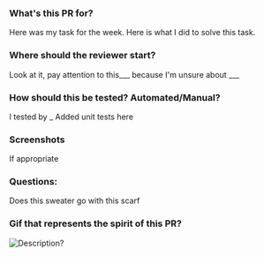 ### What's this PR for?
Here was my task for the week. 
Here is what I did to solve this task. 

### Where should the reviewer start?
Look at it, pay attention to this___ because I'm unsure about ___ 

### How should this be tested? Automated/Manual? 
I tested by _ Added unit tests here

### Screenshots
If appropriate

### Questions:
Does this sweater go with this scarf

### Gif that represents the spirit of this PR?
![Description?](link_here.gif)
